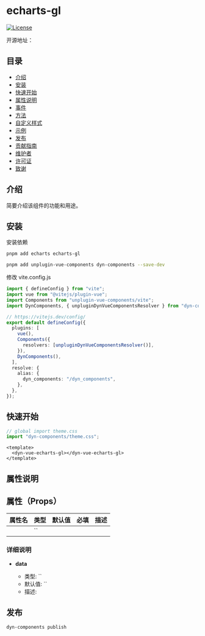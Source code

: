 # echarts-gl



[![License](https://img.shields.io/badge/license-MIT-blue.svg)](LICENSE)

开源地址：

## 目录

- [介绍](#介绍)
- [安装](#安装)
- [快速开始](#快速开始)
- [属性说明](#属性说明)
- [事件](#事件)
- [方法](#方法)
- [自定义样式](#自定义样式)
- [示例](#示例)
- [发布](#发布)
- [贡献指南](#贡献指南)
- [维护者](#维护者)
- [许可证](#许可证)
- [致谢](#致谢)

## 介绍

简要介绍该组件的功能和用途。

## 安装

安装依赖

```bash
pnpm add echarts echarts-gl
```


```bash
pnpm add unplugin-vue-components dyn-components --save-dev
```

修改 vite.config.js

```ts
import { defineConfig } from "vite";
import vue from "@vitejs/plugin-vue";
import Components from "unplugin-vue-components/vite";
import DynComponents, { unpluginDynVueComponentsResolver } from "dyn-components";

// https://vitejs.dev/config/
export default defineConfig({
  plugins: [
    vue(),
    Components({
      resolvers: [unpluginDynVueComponentsResolver()],
    }),
    DynComponents(),
  ],
  resolve: {
    alias: {
      dyn_components: "/dyn_components",
    },
  },
});
```

## 快速开始

```ts
// global import theme.css
import "dyn-components/theme.css";
```

```vue
<template>
  <dyn-vue-echarts-gl></dyn-vue-echarts-gl>
</template>
```

## 属性说明

## 属性（Props）

| 属性名 | 类型 | 默认值 | 必填 | 描述 |
| ------ | ---- | ------ | ---- | ---- |
|        | ``   |        |      |      |

### 详细说明

- **data**

  - 类型: ``
  - 默认值: ``
  - 描述:

## 发布

```bash
dyn-components publish
```
